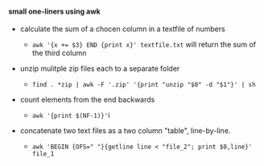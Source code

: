 #### small one-liners using awk 

- calculate the sum of a chocen column in a textfile of numbers 
	- `awk '{x += $3} END {print x}' textfile.txt` will return the sum of the third column 

- unzip mulitple zip files each to a separate folder 
	- `find . *zip | awk -F '.zip' '{print "unzip "$0" -d "$1"}' | sh`

- count elements from the end backwards 
	- `awk '{print $(NF-1)}'`i

- concatenate two text files as a two column "table", line-by-line.
	- `awk 'BEGIN {OFS=" "}{getline line < "file_2"; print $0,line}' file_1`

